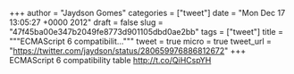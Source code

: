 
+++
author = "Jaydson Gomes"
categories = ["tweet"]
date = "Mon Dec 17 13:05:27 +0000 2012"
draft = false
slug = "47f45ba00e347b2049fe8773d901105dbd0ae2bb"
tags = ["tweet"]
title = """ECMAScript 6 compatibilit..."""
tweet = true
micro = true
tweet_url = "https://twitter.com/jaydson/status/280659976886812672"
+++
ECMAScript 6 compatibility table http://t.co/QiHCspYH
